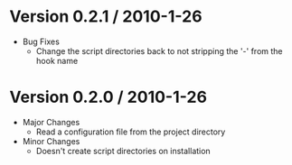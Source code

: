 # Version 0.2.1 / 2010-1-26
* Bug Fixes
    * Change the script directories back to not stripping the '-' from
    the hook name

# Version 0.2.0 / 2010-1-26
* Major Changes
    * Read a configuration file from the project directory
* Minor Changes
    * Doesn't create script directories on installation
